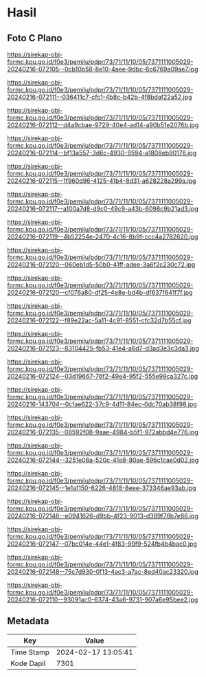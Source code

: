 # Hasil

## Foto C Plano

https://sirekap-obj-formc.kpu.go.id/f0e3/pemilu/pdpr/73/71/11/10/05/7371111005029-20240216-072105--0cb10b58-8e10-4aee-9dbc-6c6769a09ae7.jpg

https://sirekap-obj-formc.kpu.go.id/f0e3/pemilu/pdpr/73/71/11/10/05/7371111005029-20240216-072111--036411c7-cfc1-4b8c-b42b-4f8bdaf22a52.jpg

https://sirekap-obj-formc.kpu.go.id/f0e3/pemilu/pdpr/73/71/11/10/05/7371111005029-20240216-072112--d4a9cbae-9729-40e4-ad14-a90b51e2076b.jpg

https://sirekap-obj-formc.kpu.go.id/f0e3/pemilu/pdpr/73/71/11/10/05/7371111005029-20240216-072114--bf13a557-3d6c-4930-9594-a1808eb90176.jpg

https://sirekap-obj-formc.kpu.go.id/f0e3/pemilu/pdpr/73/71/11/10/05/7371111005029-20240216-072115--1f960d96-4125-41b4-8d31-a628228a299a.jpg

https://sirekap-obj-formc.kpu.go.id/f0e3/pemilu/pdpr/73/71/11/10/05/7371111005029-20240216-072117--a100a7d8-d9c0-49c9-a43b-6098c9b21ad3.jpg

https://sirekap-obj-formc.kpu.go.id/f0e3/pemilu/pdpr/73/71/11/10/05/7371111005029-20240216-072119--4b52254e-2470-4c16-8b9f-ccc4a2782620.jpg

https://sirekap-obj-formc.kpu.go.id/f0e3/pemilu/pdpr/73/71/11/10/05/7371111005029-20240216-072120--060eb1d5-50b0-41ff-adee-3a6f2c230c72.jpg

https://sirekap-obj-formc.kpu.go.id/f0e3/pemilu/pdpr/73/71/11/10/05/7371111005029-20240216-072120--cf076a80-df25-4e8e-bd4b-df637f641f7f.jpg

https://sirekap-obj-formc.kpu.go.id/f0e3/pemilu/pdpr/73/71/11/10/05/7371111005029-20240216-072122--f89e22ac-5a11-4c91-8551-cfc32d7b55cf.jpg

https://sirekap-obj-formc.kpu.go.id/f0e3/pemilu/pdpr/73/71/11/10/05/7371111005029-20240216-072123--83104425-fb53-41e4-a6d7-d3ad3e3c3da3.jpg

https://sirekap-obj-formc.kpu.go.id/f0e3/pemilu/pdpr/73/71/11/10/05/7371111005029-20240216-072124--03d19667-76f2-49e4-95f2-555e99ca327c.jpg

https://sirekap-obj-formc.kpu.go.id/f0e3/pemilu/pdpr/73/71/11/10/05/7371111005029-20240216-143704--0cfae622-37c9-4d11-84ec-0dc70ab38f98.jpg

https://sirekap-obj-formc.kpu.go.id/f0e3/pemilu/pdpr/73/71/11/10/05/7371111005029-20240216-072135--08592f08-9aae-4984-b5f1-972abbd4e776.jpg

https://sirekap-obj-formc.kpu.go.id/f0e3/pemilu/pdpr/73/71/11/10/05/7371111005029-20240216-072144--3251e08a-520c-41e8-80ae-596c1cae0d02.jpg

https://sirekap-obj-formc.kpu.go.id/f0e3/pemilu/pdpr/73/71/11/10/05/7371111005029-20240216-072145--1e1a1150-6226-4818-8eee-373346ae93ab.jpg

https://sirekap-obj-formc.kpu.go.id/f0e3/pemilu/pdpr/73/71/11/10/05/7371111005029-20240216-072146--e0941626-d9bb-4f23-9013-d389f76b7e86.jpg

https://sirekap-obj-formc.kpu.go.id/f0e3/pemilu/pdpr/73/71/11/10/05/7371111005029-20240216-072147--07bc014e-44e1-4f83-99f9-524fb4b4bac0.jpg

https://sirekap-obj-formc.kpu.go.id/f0e3/pemilu/pdpr/73/71/11/10/05/7371111005029-20240216-072148--75c7d930-0f13-4ac3-a7ac-8ed40ac23320.jpg

https://sirekap-obj-formc.kpu.go.id/f0e3/pemilu/pdpr/73/71/11/10/05/7371111005029-20240216-072110--93091ac0-6374-43a6-9731-907a6e95bee2.jpg


## Metadata

| Key        | Value               |
| ---------- | ------------------- |
| Time Stamp | 2024-02-17 13:05:41 |
| Kode Dapil | 7301                |



